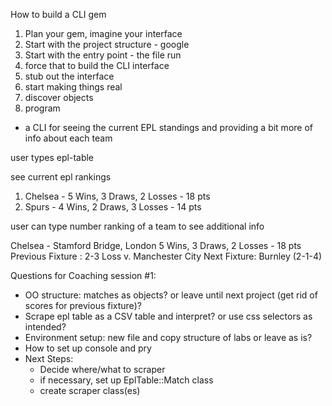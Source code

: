 How to build a CLI gem

1. Plan your gem, imagine your interface
2. Start with the project structure - google
3. Start with the entry point - the file run
4. force that to build the CLI interface
5. stub out the interface
6. start making things real
7. discover objects
8. program

- a CLI for seeing the current EPL standings and providing a bit more of info about each team

user types epl-table

see current epl rankings

  1. Chelsea - 5 Wins, 3 Draws, 2 Losses - 18 pts
  2. Spurs - 4 Wins, 2 Draws, 3 Losses - 14 pts

user can type number ranking of a team to see additional info

Chelsea - Stamford Bridge, London
5 Wins, 3 Draws, 2 Losses - 18 pts
Previous Fixture : 2-3 Loss v. Manchester City
Next Fixture: Burnley (2-1-4)



Questions for Coaching session #1:
- OO structure: matches as objects? or leave until next project (get rid of scores for previous fixture)?
- Scrape epl table as a CSV table and interpret? or use css selectors as intended?
- Environment setup: new file and copy structure of labs or leave as is?
- How to set up console and pry
- Next Steps:
  - Decide where/what to scraper
  - if necessary, set up EplTable::Match class
  - create scraper class(es)
